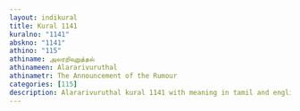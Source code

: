 ```yaml
---
layout: indikural
title: Kural 1141
kuralno: "1141"
abskno: "1141"
athino: "115"
athiname: அலரறிவுறுத்தல்
athinameen: Alararivuruthal
athinametr: The Announcement of the Rumour
categories: [115]
description: Alararivuruthal kural 1141 with meaning in tamil and english 
---
```


